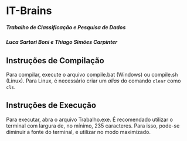 # IT-Brains
##### Trabalho de Classificação e Pesquisa de Dados
##### Luca Sartori Boni e Thiago Simões Carpinter

## Instruções de Compilação
Para compilar, execute o arquivo compile.bat (Windows) ou compile.sh (Linux). Para Linux, é necessário criar um *alias* do comando `clear` como `cls`.

## Instruções de Execução
Para executar, abra o arquivo Trabalho.exe.
É recomendado utilizar o terminal com largura de, no mínimo, 235 caracteres. Para isso, pode-se diminuir a fonte do terminal, e utilizar no modo maximizado.
